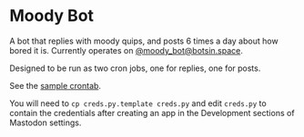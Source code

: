 # Moody Bot

A bot that replies with moody quips, and posts 6 times a day about how
bored it is. Currently operates on
[@moody_bot@botsin.space](https://botsin.space/@moody_bot).

Designed to be run as two cron jobs, one for replies, one for posts.

See the [sample crontab](./sample.crontab).

You will need to `cp creds.py.template creds.py` and edit `creds.py`
to contain the credentials after creating an app in the Development
sections of Mastodon settings.
